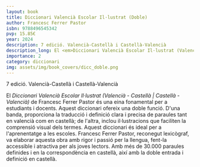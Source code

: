 ```yaml
---
layout: book
title: Diccionari Valencià Escolar Il·lustrat (Doble)
author: Francesc Ferrer Pastor
isbn: 9788496545342
pvp: 15.85€
year: 2024
description: 7 edició. Valencià-Castellà i Castellà-Valencià
description_long: El <em>Diccionari Valencià Escolar Il·lustrat (Valencià - Castellà | Castellà - Valencià)</em> de Francesc Ferrer Pastor és una eina fonamental per a estudiants i docents. Aquest diccionari ofereix una doble funció. D'una banda, proporciona la traducció i definició clara i precisa de paraules tant en valencià com en castellà; de l'altra, inclou il·lustracions que faciliten la comprensió visual dels termes. Aquest diccionari és ideal per a l'aprenentatge a les escoles. Francesc Ferrer Pastor, reconegut lexicògraf, va elaborar aquesta obra amb rigor i passió per la llengua, fent-la accessible i atractiva per als joves lectors. Amb més de 30.000 paraules definides i en la correspondència en castellà, així amb la doble entrada i definició en castellà.
importance: 2
category: diccionari
img: assets/img/book_covers/dicc_doble.png
---
```


7 edició. Valencià-Castellà i Castellà-Valencià

El <em>Diccionari Valencià Escolar Il·lustrat (Valencià - Castellà | Castellà - Valencià)</em> de Francesc Ferrer Pastor és una eina fonamental per a estudiants i docents. Aquest diccionari ofereix una doble funció. D'una banda, proporciona la traducció i definició clara i precisa de paraules tant en valencià com en castellà; de l'altra, inclou il·lustracions que faciliten la comprensió visual dels termes. Aquest diccionari és ideal per a l'aprenentatge a les escoles. Francesc Ferrer Pastor, reconegut lexicògraf, va elaborar aquesta obra amb rigor i passió per la llengua, fent-la accessible i atractiva per als joves lectors. Amb més de 30.000 paraules definides i en la correspondència en castellà, així amb la doble entrada i definició en castellà.
